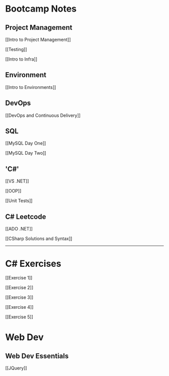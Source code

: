# Bootcamp Notes
## Project Management

[[Intro to Project Management]]

[[Testing]]

[[Intro to Infra]]

## Environment

[[Intro to Environments]]

## DevOps

[[DevOps and Continuous Delivery]]

## SQL

[[MySQL Day One]]

[[MySQL Day Two]]

## 'C#'

[[VS .NET]]

[[OOP]]

[[Unit Tests]]

## C# Leetcode

[[ADO .NET]]

[[CSharp Solutions and Syntax]]

---
# C# Exercises

[[Exercise 1]]

[[Exercise 2]]

[[Exercise 3]]

[[Exercise 4]]

[[Exercise 5]]

# Web Dev
## Web Dev Essentials

[[JQuery]]
